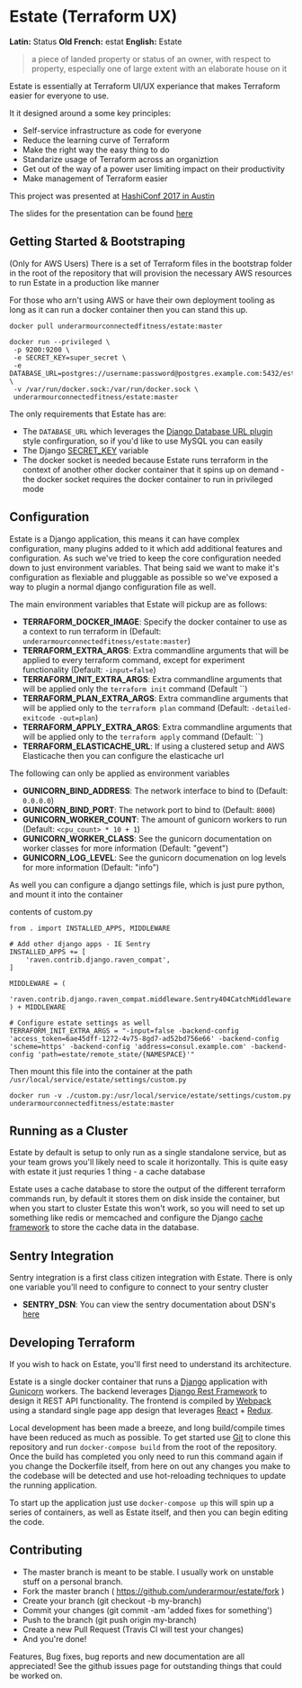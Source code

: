 Estate (Terraform UX)
=====================


**Latin:** Status **Old French:** estat **English:** Estate

> a piece of landed property or status of an owner, with respect to property, especially one of large extent with an elaborate house on it

Estate is essentially at Terraform UI/UX experiance that makes Terraform easier for everyone to use.

It it designed around a some key principles:

* Self-service infrastructure as code for everyone
* Reduce the learning curve of Terraform
* Make the right way the easy thing to do
* Standarize usage of Terraform across an organiztion
* Get out of the way of a power user limiting impact on their productivity
* Make management of Terraform easier

This project was presented at [HashiConf 2017 in Austin](https://www.hashiconf.com/talks/underarmour-terraform.html)

The slides for the presentation can be found [here](http://slides.com/rocktavious/estate#/)

Getting Started & Bootstraping
------------------------------

(Only for AWS Users) There is a set of Terraform files in the bootstrap folder in the root of the repository that will provision the necessary AWS resources to run Estate in a production like manner

For those who arn't using AWS or have their own deployment tooling as long as it can run a docker container then you can stand this up.

```
docker pull underarmourconnectedfitness/estate:master

docker run --privileged \
 -p 9200:9200 \
 -e SECRET_KEY=super_secret \
 -e DATABASE_URL=postgres://username:password@postgres.example.com:5432/estate \
 -v /var/run/docker.sock:/var/run/docker.sock \
 underarmourconnectedfitness/estate:master
```

The only requirements that Estate has are:
* The `DATABASE_URL` which leverages the [Django Database URL plugin](https://github.com/kennethreitz/dj-database-url) style confirguration, so if you'd like to use MySQL you can easily
* The Django [SECRET_KEY](https://docs.djangoproject.com/en/1.11/ref/settings/#std:setting-SECRET_KEY) variable
* The docker socket is needed because Estate runs terraform in the context of another other docker container that it spins up on demand - the docker socket requires the docker container to run in privileged mode

Configuration
-------------

Estate is a Django application, this means it can have complex configuration, many plugins added to it which add additional features and configuration.  As such we've tried to keep the core configuration needed down to just environment variables.  That being said we want to make it's configuration as flexiable and pluggable as possible so we've exposed a way to plugin a normal django configuration file as well.

The main environment variables that Estate will pickup are as follows:

* **TERRAFORM_DOCKER_IMAGE**: Specify the docker container to use as a context to run terraform in (Default: `underarmourconnectedfitness/estate:master`)
* **TERRAFORM_EXTRA_ARGS**: Extra commandline arguments that will be applied to every terraform command, except for experiment functionality (Default: `-input=false`)
* **TERRAFORM_INIT_EXTRA_ARGS**: Extra commandline arguments that will be applied only the `terraform init` command (Default ``)
* **TERRAFORM_PLAN_EXTRA_ARGS**: Extra commandline arguments that will be applied only to the `terraform plan` command (Default: `-detailed-exitcode -out=plan`)
* **TERRAFORM_APPLY_EXTRA_ARGS**: Extra commandline arguments that will be applied only to the `terraform apply` command (Default: ``)
* **TERRAFORM_ELASTICACHE_URL**: If using a clustered setup and AWS Elasticache then you can configure the elasticache url

The following can only be applied as environment variables

* **GUNICORN_BIND_ADDRESS**: The network interface to bind to (Default: `0.0.0.0`)
* **GUNICORN_BIND_PORT**: The network port to bind to (Default: `8000`)
* **GUNICORN_WORKER_COUNT**: The amount of gunicorn workers to run (Default: `<cpu_count> * 10 + 1`)
* **GUNICORN_WORKER_CLASS**: See the gunicorn documentation on worker classes for more information (Default: "gevent")
* **GUNICORN_LOG_LEVEL**: See the gunicorn documenation on log levels for more information (Default: "info")


As well you can configure a django settings file, which is just pure python, and mount it into the container

contents of custom.py
```
from . import INSTALLED_APPS, MIDDLEWARE

# Add other django apps - IE Sentry
INSTALLED_APPS += [
    'raven.contrib.django.raven_compat',
]

MIDDLEWARE = (
    'raven.contrib.django.raven_compat.middleware.Sentry404CatchMiddleware',
) + MIDDLEWARE

# Configure estate settings as well
TERRAFORM_INIT_EXTRA_ARGS = "-input=false -backend-config 'access_token=6ae45dff-1272-4v75-8gd7-ad52bd756e66' -backend-config 'scheme=https' -backend-config 'address=consul.example.com' -backend-config 'path=estate/remote_state/{NAMESPACE}'"
```

Then mount this file into the container at the path `/usr/local/service/estate/settings/custom.py`
```
docker run -v ./custom.py:/usr/local/service/estate/settings/custom.py underarmourconnectedfitness/estate:master
```

Running as a Cluster
--------------------

Estate by default is setup to only run as a single standalone service, but as your team grows you'll likely need to scale it horizontally.  This is quite easy with estate it just requries 1 thing - a cache database

Estate uses a cache database to store the output of the different terraform commands run, by default it stores them on disk inside the container, but when you start to cluster Estate this won't work, so you will need to set up something like redis or memcached and configure the Django [cache framework](https://docs.djangoproject.com/en/1.11/topics/cache/) to store the cache data in the database.

Sentry Integration
------------------

Sentry integration is a first class citizen integration with Estate.  There is only one variable you'll need to configure to connect to your sentry cluster

* **SENTRY_DSN**: You can view the sentry documentation about DSN's [here](https://docs.sentry.io/quickstart/#configure-the-dsn)

Developing Terraform
--------------------

If you wish to hack on Estate, you'll first need to understand its architecture.

Estate is a single docker container that runs a [Django](https://www.djangoproject.com/) application with [Gunicorn](http://gunicorn.org/) workers.  The backend leverages [Django Rest Framework](http://www.django-rest-framework.org/) to design it REST API functionality.  The frontend is compiled by [Webpack](https://webpack.github.io/) using a standard single page app design that leverages [React](https://facebook.github.io/react/) + [Redux](http://redux.js.org/).

Local development has been made a breeze, and long build/compile times have been reduced as much as possible. To get started use [Git](https://git-scm.com/) to clone this repository and run `docker-compose build` from the root of the repository.  Once the build has completed you only need to run this command again if you change the Dockerfile itself, from here on out any changes you make to the codebase will be detected and use hot-reloading techniques to update the running application.

To start up the application just use `docker-compose up` this will spin up a series of containers, as well as Estate itself, and then you can begin editing the code.

Contributing
------------

* The master branch is meant to be stable. I usually work on unstable stuff on a personal branch.
* Fork the master branch ( https://github.com/underarmour/estate/fork )
* Create your branch (git checkout -b my-branch)
* Commit your changes (git commit -am 'added fixes for something')
* Push to the branch (git push origin my-branch)
* Create a new Pull Request (Travis CI will test your changes)
* And you're done!

Features, Bug fixes, bug reports and new documentation are all appreciated!
See the github issues page for outstanding things that could be worked on.

